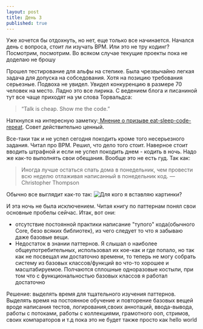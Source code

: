 ```yaml
---
layout: post
title: День 3
published: true
---
```


Уже хочется бы отдохнуть, но нет, еще только все начинается. Начался день с вопроса, стоит ли изучать BPM. Или это не тру кодинг? Посмотрим, посмотрим. Во всяком случае текущие проекты пока не доделаю не брошу

Прошел тестирование для альфы на степике. Была чрезвычайно легкая задача для допуска на собседования. Хотя на позицию требования серьезные. Подвоха не увидел. Увидел конкуренцию в размере 70 человек на место. Ладно это все лирика. С ведением блога и писаниной тут все чаще приходят на ум слова Торвальдса: 

> “Talk is cheap. Show me the code.”

Наткнулся на интересную заметку:[ Mнение о призыве eat-sleep-code-repeat](https://m.signalvnoise.com/eat-sleep-code-repeat-is-such-bullshit-c2a4d9beaaf5). Совет действительно ценный.

Все-таки так и не успел сегодня покодить кроме того несерьезного задания. Читал про BPM. Решил, что дело того стоит. 
Наверное стоит вводить штрафной и если не успел покодить днем - кодить в ночь. Надо же как-то выполнять свои обещания. Вообще это не есть гуд. Так как: 

>  Иногда лучше остаться спать дома в понедельник, чем провести всю неделю отлаживая написанный в понедельник код.
— Christopher Thompson

Обычно все выглядит как-то так: 
![Для кого я вставляю картинки?](images/night.jpg)

И эта ночь не была исключением. Читая книгу по паттернам понял свои основные пробелы сейчас. Итак, вот они:  
- отсутствие постоянной практики написание "тупого" кода(обычного Core, безо всяких библиотек), из чего следует то что я забываю даже базовые вещи.  
- Недостаток в знании паттернов. Я слышал о наиболее общеупотребительных, использовал их кое-как и где попало, но так как не посвещал им достаточно времени, то теперь не могу собрать систему из базовых классов/функций во что-то хорошее и масштабируемое. Полчаются сплошные одноразовые костыли, при том что с функциональностью базовых классов я работал достаточно

Решение: выделять время для тщательного изучения паттернов. Выделять время на постоянное обучение и повторение базовых вещей вроде написания тестов, логирования,своих аннотаций, ввода-вывода, работы с потоками, работы с коллекциями, грамотного ооп, стримов, своих компараторов и т.д пока это не будет также просто как hello world
